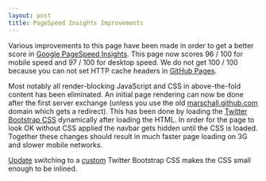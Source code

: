 ```yaml
---
layout: post
title: PageSpeed Insights Improvements
---
```


Various improvements to this page have been made in order to get a better score in [Google PageSpeed Insights](https://developers.google.com/speed/pagespeed/insights/?url=http%3A%2F%2Fmarschall.github.io%2F&tab=mobile). This page now scores 96 / 100 for mobile speed and 97 / 100 for desktop speed. We do not get 100 / 100 because you can not set HTTP cache headers in [GitHub Pages](https://pages.github.com/).

Most notably all render-blocking JavaScript and CSS in above-the-fold content has been eliminated. An initial page rendering can now be done after the first server exchange (unless you use the old [marschall.github.com](https://marschall.github.com) domain which gets a redirect). This has been done by loading the [Twitter Bootstrap CSS](http://getbootstrap.com/css/) dynamically after loading the HTML. In order for the page to look OK without CSS applied the navbar gets hidden until the CSS is loaded. Together these changes should result in much faster page loading on 3G and slower mobile networks.

<ins>Update</ins> switching to a [custom](http://getbootstrap.com/customize/) Twitter Bootstrap CSS makes the CSS small enough to be inlined.

